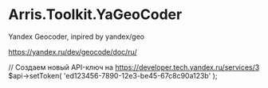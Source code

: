 # Arris.Toolkit.YaGeoCoder
Yandex Geocoder, inpired by yandex/geo 

https://yandex.ru/dev/geocode/doc/ru/




// Создаем новый API-ключ на https://developer.tech.yandex.ru/services/3
$api->setToken( 'ed123456-7890-12e3-be45-67c8c90a123b' );